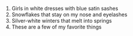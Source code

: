 1. Girls in white dresses with blue satin sashes
2. Snowflakes that stay on my nose and eyelashes
3. Silver-white winters that melt into springs
4. These are a few of my favorite things
